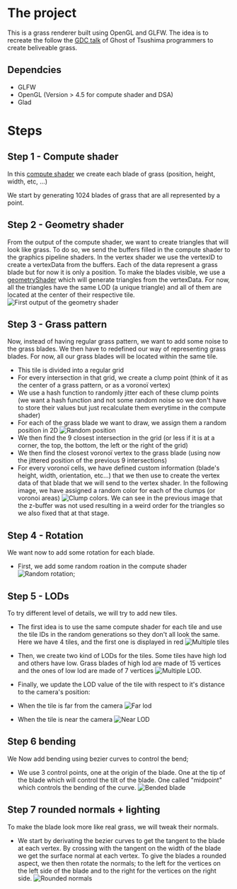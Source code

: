 # The project

This is a grass renderer built using OpenGL and GLFW. The idea is to recreate the follow the [GDC talk](https://www.youtube.com/watch?v=Ibe1JBF5i5Y) of Ghost of Tsushima programmers to create beliveable grass.

## Dependcies

- GLFW
- OpenGL (Version > 4.5 for compute shader and DSA)
- Glad

# Steps

## Step 1 - Compute shader

In this [compute shader](shader/grassCompute.glsl) we create each blade of grass (position, height, width, etc, ...)

We start by generating 1024 blades of grass that are all represented by a point.

## Step 2 - Geometry shader

From the output of the compute shader, we want to create triangles that will look like grass. To do so, we send the buffers filled in the compute shader to the graphics pipeline shaders. In the vertex shader we use the vertexID to create a vertexData from the buffers. Each of the data represent a grass blade but for now it is only a position. To make the blades visible, we use a [geometryShader](shader/geom.glsl) which will generate triangles from the vertexData. For now, all the triangles have the same LOD (a unique triangle) and all of them are located at the center of their respective tile.
![First output of the geometry shader](report/trianglesOutsideGeometry.png)

## Step 3 - Grass pattern

Now, instead of having regular grass pattern, we want to add some noise to the grass blades. We then have to redefined our way of representing grass blades. For now, all our grass blades will be located within the same tile.

- This tile is divided into a regular grid 
- For every intersection in that grid, we create a clump point (think of it as the center of a grass pattern, or as a voronoï vertex)
- We use a hash function to randomly jitter each of these clump points (we want a hash function and not some random noise so we don't have to store their values but just recalculate them everytime in the compute shader)
- For each of the grass blade we want to draw, we assign them a random position in 2D ![Random position](report/trianglesRandomPosition.png)
- We then find the 9 closest intersection in the grid (or less if it is at a corner, the top, the bottom, the left or the right of the grid)
- We then find the closest voronoï vertex to the grass blade (using now the jittered position of the previous 9 intersections)
- For every voronoï cells, we have defined custom information (blade's height, width, orientation, etc...) that we then use to create the vertex data of that blade that we will send to the vertex shader. In the following image, we have assigned a random color for each of the clumps (or voronoi areas) ![Clump colors](report/trianglesClumps.png). We can see in the previous image that the z-buffer was not used resulting in a weird order for the triangles so we also fixed that at that stage.

## Step 4 - Rotation

We want now to add some rotation for each blade.

- First, we add some random roation in the compute shader ![Random rotation](report/randomRotations.png);

## Step 5 - LODs

To try different level of details, we will try to add new tiles.

- The first idea is to use the same compute shader for each tile and use the tile IDs in the random generations so they don't all look the same. Here we have 4 tiles, and the first one is displayed in red ![Multiple tiles](report/multipleTile.png)

- Then, we create two kind of LODs for the tiles. Some tiles have high lod and others have low. Grass blades of high lod are made of 15 vertices and the ones of low lod are made of 7 vertices ![Multiple LOD](report/lodBlades.png).

- Finally, we update the LOD value of the tile with respect to it's distance to the camera's position:
- When the tile is far from the camera ![Far lod](report/farLOD.png) 
- When the tile is near the camera ![Near LOD](report/nearLOD.png)

## Step 6 bending

We Now add bending using bezier curves to control the bend;

- We use 3 control points, one at the origin of the blade. One at the tip of the blade which will control the tilt of the blade. One called "midpoint" which controls the bending of the curve. ![Bended blade](report/bendedBlades.png)

## Step 7 rounded normals + lighting

To make the blade look more like real grass, we will tweak their normals.

- We start by derivating the bezier curves to get the tangent to the blade at each vertex. By crossing with the tangent on the width of the blade we get the surface normal at each vertex. To give the blades a rounded aspect, we then then rotate the normals; to the left for the vertices on the left side of the blade and to the right for the vertices on the right side.
![Rounded normals](report/bladesRoundedNormals.png)